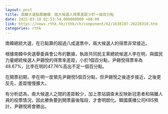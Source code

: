```yaml
---
layout: post
title: 南韓大選點票繼續　兩大候選人得票差距少於一個百分點
date: 2022-03-10 02:53:54.000000000 +08:00
link: https://news.rthk.hk/rthk/ch/component/k2/1638107-20220310.htm
categories: rthk
---
```


南韓總統大選，在已點算的超過八成選票中，兩大候選人的得票非常接近。

根據南韓中央選舉委員會公布的數據，執政共同民主黨總統候選人李在明，與國民力量總統候選人尹錫悅的得票率差距，小於1個百分點，尹錫悅得票率為48.67%，比李在明的47.76%高出不足一個百分點。

在開票初期，李在明一度領先尹錫悅5個百分點，但尹錫悅之後逐步接近，之後更反先，差距慢慢擴大。

有分析認為，兩大候選人之間的差距較少，加上票站調查未反映新冠患者和隔離人員的投票情況，因此勝負要到開票最後階段，才會明朗化。韓國廣播公司KBS預計，尹錫悅將會勝出。
